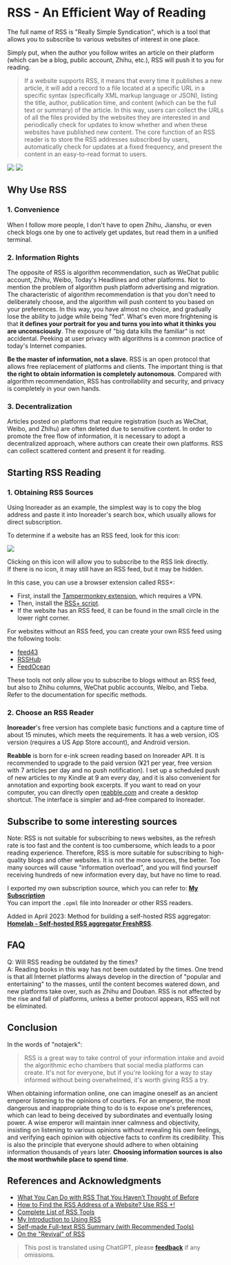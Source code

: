 # RSS - An Efficient Way of Reading

The full name of RSS is "Really Simple Syndication", which is a tool that allows you to subscribe to various websites of interest in one place.

Simply put, when the author you follow writes an article on their platform (which can be a blog, public account, Zhihu, etc.), RSS will push it to you for reading.

> If a website supports RSS, it means that every time it publishes a new article, it will add a record to a file located at a specific URL in a specific syntax (specifically XML markup language or JSON), listing the title, author, publication time, and content (which can be the full text or summary) of the article. In this way, users can collect the URLs of all the files provided by the websites they are interested in and periodically check for updates to know whether and when these websites have published new content. The core function of an RSS reader is to store the RSS addresses subscribed by users, automatically check for updates at a fixed frequency, and present the content in an easy-to-read format to users.

![](https://img.wiki-power.com/d/wiki-media/img/20200225145439.png)
![](https://img.wiki-power.com/d/wiki-media/img/20200225145502.png)

## Why Use RSS

### 1. Convenience

When I follow more people, I don't have to open Zhihu, Jianshu, or even check blogs one by one to actively get updates, but read them in a unified terminal.

### 2. Information Rights

The opposite of RSS is algorithm recommendation, such as WeChat public account, Zhihu, Weibo, Today's Headlines and other platforms. Not to mention the problem of algorithm push platform advertising and migration. The characteristic of algorithm recommendation is that you don't need to deliberately choose, and the algorithm will push content to you based on your preferences. In this way, you have almost no choice, and gradually lose the ability to judge while being "fed". What's even more frightening is that **it defines your portrait for you and turns you into what it thinks you are unconsciously**. The exposure of "big data kills the familiar" is not accidental. Peeking at user privacy with algorithms is a common practice of today's Internet companies.

**Be the master of information, not a slave.** RSS is an open protocol that allows free replacement of platforms and clients. The important thing is that **the right to obtain information is completely autonomous**. Compared with algorithm recommendation, RSS has controllability and security, and privacy is completely in your own hands.

### 3. Decentralization

Articles posted on platforms that require registration (such as WeChat, Weibo, and Zhihu) are often deleted due to sensitive content. In order to promote the free flow of information, it is necessary to adopt a decentralized approach, where authors can create their own platforms. RSS can collect scattered content and present it for reading.

## Starting RSS Reading

### 1. Obtaining RSS Sources

Using Inoreader as an example, the simplest way is to copy the blog address and paste it into Inoreader's search box, which usually allows for direct subscription.

To determine if a website has an RSS feed, look for this icon:

![](https://img.wiki-power.com/d/wiki-media/img/rss.png)

Clicking on this icon will allow you to subscribe to the RSS link directly.  
If there is no icon, it may still have an RSS feed, but it may be hidden.

In this case, you can use a browser extension called RSS+:

- First, install the [Tampermonkey extension](https://chrome.google.com/webstore/detail/tampermonkey/dhdgffkkebhmkfjojejmpbldmpobfkfo), which requires a VPN.
- Then, install the [RSS+ script](https://greasyfork.org/zh-CN/scripts/373252-rss-show-site-all-rss).
- If the website has an RSS feed, it can be found in the small circle in the lower right corner.

For websites without an RSS feed, you can create your own RSS feed using the following tools:

- [feed43](http://feed43.com/)
- [RSSHub](https://docs.rsshub.app/#%E5%BE%AE%E5%8D%9A)
- [FeedOcean](https://feedocean.com/?lang=zh-CN)

These tools not only allow you to subscribe to blogs without an RSS feed, but also to Zhihu columns, WeChat public accounts, Weibo, and Tieba. Refer to the documentation for specific methods.

### 2. Choose an RSS Reader

**Inoreader**'s free version has complete basic functions and a capture time of about 15 minutes, which meets the requirements. It has a web version, iOS version (requires a US App Store account), and Android version.

**Reabble** is born for e-ink screen reading based on Inoreader API. It is recommended to upgrade to the paid version (¥21 per year, free version with 7 articles per day and no push notification). I set up a scheduled push of new articles to my Kindle at 9 am every day, and it is also convenient for annotation and exporting book excerpts. If you want to read on your computer, you can directly open [reabble.com](https://reabble.com) and create a desktop shortcut. The interface is simpler and ad-free compared to Inoreader.

## Subscribe to some interesting sources

Note: RSS is not suitable for subscribing to news websites, as the refresh rate is too fast and the content is too cumbersome, which leads to a poor reading experience. Therefore, RSS is more suitable for subscribing to high-quality blogs and other websites. It is not the more sources, the better. Too many sources will cause "information overload", and you will find yourself receiving hundreds of new information every day, but have no time to read.

I exported my own subscription source, which you can refer to: [**My Subscription**](https://wiki-media-1253965369.cos.ap-guangzhou.myqcloud.com/doc/Blogs.opml)  
You can import the `.opml` file into Inoreader or other RSS readers.

Added in April 2023: Method for building a self-hosted RSS aggregator: [**Homelab - Self-hosted RSS aggregator FreshRSS**](https://wiki-power.com/en/Homelab-%E8%87%AA%E6%89%98%E7%AE%A1RSS%E8%81%9A%E5%90%88%E5%99%A8FreshRSS/).

## FAQ

Q: Will RSS reading be outdated by the times?  
A: Reading books in this way has not been outdated by the times. One trend is that all Internet platforms always develop in the direction of "popular and entertaining" to the masses, until the content becomes watered down, and new platforms take over, such as Zhihu and Douban. RSS is not affected by the rise and fall of platforms, unless a better protocol appears, RSS will not be eliminated.

## Conclusion

In the words of "notajerk":

> RSS is a great way to take control of your information intake and avoid the algorithmic echo chambers that social media platforms can create. It's not for everyone, but if you're looking for a way to stay informed without being overwhelmed, it's worth giving RSS a try.

When obtaining information online, one can imagine oneself as an ancient emperor listening to the opinions of courtiers. For an emperor, the most dangerous and inappropriate thing to do is to expose one's preferences, which can lead to being deceived by subordinates and eventually losing power. A wise emperor will maintain inner calmness and objectivity, insisting on listening to various opinions without revealing his own feelings, and verifying each opinion with objective facts to confirm its credibility. This is also the principle that everyone should adhere to when obtaining information thousands of years later. **Choosing information sources is also the most worthwhile place to spend time**.

## References and Acknowledgments

- [What You Can Do with RSS That You Haven’t Thought of Before](https://sspai.com/post/34280)
- [How to Find the RSS Address of a Website? Use RSS +!](https://blog.wizos.me/20181022-258.html)
- [Complete List of RSS Tools](https://blog.wizos.me/20180412-134.html)
- [My Introduction to Using RSS](https://www.cnblogs.com/buwuliao/p/8379549.html)
- [Self-made Full-text RSS Summary (with Recommended Tools)](https://www.douban.com/note/522518464/)
- [On the "Revival" of RSS](https://sspai.com/post/43998)

> This post is translated using ChatGPT, please [**feedback**](https://github.com/linyuxuanlin/Wiki_MkDocs/issues/new) if any omissions.
